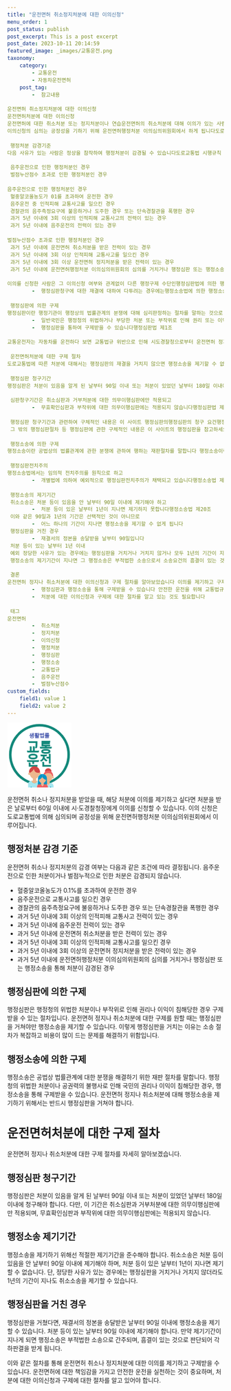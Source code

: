 ```yaml
---
title: "운전면허 취소정지처분에 대한 이의신청"
menu_order: 1
post_status: publish
post_excerpt: This is a post excerpt
post_date: 2023-10-11 20:14:59
featured_image: _images/교통운전.png
taxonomy:
    category:
        - 교통운전
        - 자동차운전면허
    post_tag:
        -  참고내용

운전면허 취소정지처분에 대한 이의신청
운전면허처분에 대한 이의신청
운전면허에 대한 취소처분 또는 정지처분이나 연습운전면허의 취소처분에 대해 이의가 있는 사람은 처분을 받은 날로부터 60일 이내에 시도경찰청장에게 이의를 신청할 수 있습니다도로교통법제94조
이의신청의 심의는 공정성을 기하기 위해 운전면허행정처분 이의심의위원회에서 하게 됩니다도로교통법 시행규칙제96조 참조

 행정처분 감경기준
다음 사유가 있는 사람은 정상을 참작하여 행정처분이 감경될 수 있습니다도로교통법 시행규칙 별표 28 제1호바목 참조

 음주운전으로 인한 행정처분인 경우
 벌점누산점수 초과로 인한 행정처분인 경우

음주운전으로 인한 행정처분인 경우
 혈중알코올농도가 01를 초과하여 운전한 경우
 음주운전 중 인적피해 교통사고를 일으킨 경우
 경찰관의 음주측정요구에 불응하거나 도주한 경우 또는 단속경찰관을 폭행한 경우
 과거 5년 이내에 3회 이상의 인적피해 교통사고의 전력이 있는 경우
 과거 5년 이내에 음주운전의 전력이 있는 경우

벌점누산점수 초과로 인한 행정처분인 경우
 과거 5년 이내에 운전면허 취소처분을 받은 전력이 있는 경우
 과거 5년 이내에 3회 이상 인적피해 교통사고를 일으킨 경우
 과거 5년 이내에 3회 이상 운전면허 정지처분을 받은 전력이 있는 경우
 과거 5년 이내에 운전면허행정처분 이의심의위원회의 심의를 거치거나 행정심판 또는 행정소송을 통하여 행정처분이 감경된 경우

이의를 신청한 사람은 그 이의신청 여부와 관계없이 다른 행정구제 수단인행정심판법에 의한 행정심판청구를 청구할 수 있고
        -  행정심판청구에 대한 재결에 대하여 다투려는 경우에는행정소송법에 의한 행정소송을 제기할 수 있습니다행정소송법 제19조

 행정심판에 의한 구제
행정심판이란 행정기관이 행정상의 법률관계의 분쟁에 대해 심리판정하는 절차를 말하는 것으로
        -  일반국민은 행정청의 위법하거나 부당한 처분 또는 부작위로 인해 권리 또는 이익을 침해당한 경우
        -  행정심판을 통하여 구제받을 수 있습니다행정심판법 제1조

교통운전자는 자동차를 운전하다 보면 교통법규 위반으로 인해 시도경찰청으로부터 운전면허 정지취소 처분 등을 받는 경우가 발생합니다 이러한 행정청의 처분에 대한 최종적인 판단은 법원이 하는 것이 원칙이지만 법원의 판단을 구하는 소송은 그 절차가 까다롭고 비용이나 시간도 상당히 많이 소요되는 문제점이 있습니다 따라서 행정청이 내린 처분에 대해 위법하거나 부당하다고 생각하는 일반 국민들을 위해 행정심판이라는 제도를 마련하여 간편하고 신속하게 권리를 구제하고 있습니다

 운전면허처분에 대한 구제 절차
도로교통법에 따른 처분에 대해서는 행정심판의 재결을 거치지 않으면 행정소송을 제기할 수 없도록 하여 행정심판전치주의를 채택하고 있습니다행정소송법 제18조제1항 단서

 행정심판 청구기간
행정심판은 처분이 있음을 알게 된 날부터 90일 이내 또는 처분이 있었던 날부터 180일 이내에 청구해야 합니다행정심판법 제27조제1항 및 제3항 본문

 심판청구기간은 취소심판과 거부처분에 대한 의무이행심판에만 적용되고
        -  무효확인심판과 부작위에 대한 의무이행심판에는 적용되지 않습니다행정심판법 제27조제7항

 행정심판 청구기간과 관련하여 구체적인 내용은 이 사이트 행정심판의행정심판의 청구 요건행정심판의 청구 요건행정심판의 청구기간을 참고하세요
 그 밖의 행정심판절차 등 행정심판에 관한 구체적인 내용은 이 사이트의 행정심판을 참고하세요

 행정소송에 의한 구제
행정소송이란 공법상의 법률관계에 관한 분쟁에 관하여 행하는 재판절차를 말합니다 행정소송이란 ① 행정청의 ② 위법한 처분 그밖에 공권력의 행사불행사 등으로 인한 ③ 국민의 권리 또는 이익의 침해를 구제하고 ④ 공법상의 권리관계 또는 법적용에 관한 다툼을 적정하게 해결함을 목적으로 ⑤ 법원의 재판절차에 의한 행정쟁송을 말합니다행정소송법 제1조

 행정심판전치주의
행정소송법에서는 임의적 전치주의를 원칙으로 하고
        -  개별법에 의하여 예외적으로 행정심판전치주의가 채택되고 있습니다행정소송법 제18조제1항 도로교통법에 의한 처분으로서 해당 처분에 대한 행정소송은 행정심판의 재결을 거치지 않으면 이를 제기할 수 없습니다도로교통법 제142조 따라서 운전면허 정지취소처분에 대해 행정소송을 제기하기 위해서는 반드시 행정심판을 거쳐야 합니다 행정심판전치주의를 위반한 행정소송의 제기는 소송요건 불비로 각하판결을 받게 됩니다

 행정소송의 제기기간
 취소소송은 처분 등이 있음을 안 날부터 90일 이내에 제기해야 하고
        -  처분 등이 있은 날부터 1년이 지나면 제기하지 못합니다행정소송법 제20조
 이와 같은 90일과 1년의 기간은 선택적인 것이 아니므로
        -  어느 하나의 기간이 지나면 행정소송을 제기할 수 없게 됩니다
 행정심판을 거친 경우
        -  재결서의 정본을 송달받을 날부터 90일입니다
 처분 등이 있는 날부터 1년 이내
 예외 정당한 사유가 있는 경우에는 행정심판을 거치거나 거치지 않거나 모두 1년의 기간이 지나도 취소소송을 제기할 수 있습니다
 행정소송의 제기기간이 지나면 그 행정소송은 부적법한 소송으로서 소송요건의 흠결이 있는 것이 되어 각하판결을 받게 됩니다

 결론
운전면허 정지나 취소처분에 대한 이의신청과 구제 절차를 알아보았습니다 이의를 제기하고 구제받기 위해서는 적절한 절차를 따라야 하며
        -  행정심판과 행정소송을 통해 구제받을 수 있습니다 안전한 운전을 위해 교통법규를 준수하는 것이 중요하며
        -  처분에 대한 이의신청과 구제에 대한 절차를 알고 있는 것도 필요합니다

 태그
운전면허
        -  취소처분
        -  정지처분
        -  이의신청
        -  행정처분
        -  행정심판
        -  행정소송
        -  교통법규
        -  음주운전
        -  벌점누산점수
custom_fields:
    field1: value 1
    field2: value 2
---
```


![교통운전](/_images/교통운전.png)

운전면허 취소나 정지처분을 받았을 때, 해당 처분에 이의를 제기하고 싶다면 처분을 받은 날로부터 60일 이내에 시·도경찰청장에게 이의를 신청할 수 있습니다. 이의 신청은 도로교통법에 의해 심의되며 공정성을 위해 운전면허행정처분 이의심의위원회에서 이루어집니다.

## 행정처분 감경 기준

운전면허 취소나 정지처분의 감경 여부는 다음과 같은 조건에 따라 결정됩니다. 음주운전으로 인한 처분이거나 벌점누적으로 인한 처분은 감경되지 않습니다.

- 혈중알코올농도가 0.1%를 초과하여 운전한 경우
- 음주운전으로 교통사고를 일으킨 경우
- 경찰관의 음주측정요구에 불응하거나 도주한 경우 또는 단속경찰관을 폭행한 경우
- 과거 5년 이내에 3회 이상의 인적피해 교통사고 전력이 있는 경우
- 과거 5년 이내에 음주운전 전력이 있는 경우
- 과거 5년 이내에 운전면허 취소처분을 받은 전력이 있는 경우
- 과거 5년 이내에 3회 이상의 인적피해 교통사고를 일으킨 경우
- 과거 5년 이내에 3회 이상의 운전면허 정지처분을 받은 전력이 있는 경우
- 과거 5년 이내에 운전면허행정처분 이의심의위원회의 심의를 거치거나 행정심판 또는 행정소송을 통해 처분이 감경된 경우

## 행정심판에 의한 구제

행정심판은 행정청의 위법한 처분이나 부작위로 인해 권리나 이익이 침해당한 경우 구제받을 수 있는 절차입니다. 운전면허 정지나 취소처분에 대한 구제를 원할 때는 행정심판을 거쳐야만 행정소송을 제기할 수 있습니다. 이렇게 행정심판을 거치는 이유는 소송 절차가 복잡하고 비용이 많이 드는 문제를 해결하기 위함입니다.

## 행정소송에 의한 구제

행정소송은 공법상 법률관계에 대한 분쟁을 해결하기 위한 재판 절차를 말합니다. 행정청의 위법한 처분이나 공권력의 불행사로 인해 국민의 권리나 이익이 침해당한 경우, 행정소송을 통해 구제받을 수 있습니다. 운전면허 정지나 취소처분에 대해 행정소송을 제기하기 위해서는 반드시 행정심판을 거쳐야 합니다.

# 운전면허처분에 대한 구제 절차

운전면허 정지나 취소처분에 대한 구제 절차를 자세히 알아보겠습니다.

## 행정심판 청구기간

행정심판은 처분이 있음을 알게 된 날부터 90일 이내 또는 처분이 있었던 날부터 180일 이내에 청구해야 합니다. 다만, 이 기간은 취소심판과 거부처분에 대한 의무이행심판에만 적용되며, 무효확인심판과 부작위에 대한 의무이행심판에는 적용되지 않습니다.

## 행정소송 제기기간

행정소송을 제기하기 위해선 적절한 제기기간을 준수해야 합니다. 취소소송은 처분 등이 있음을 안 날부터 90일 이내에 제기해야 하며, 처분 등이 있은 날부터 1년이 지나면 제기할 수 없습니다. 단, 정당한 사유가 있는 경우에는 행정심판을 거치거나 거치지 않더라도 1년의 기간이 지나도 취소소송을 제기할 수 있습니다.

## 행정심판을 거친 경우

행정심판을 거쳤다면, 재결서의 정본을 송달받은 날부터 90일 이내에 행정소송을 제기할 수 있습니다. 처분 등이 있는 날부터 90일 이내에 제기해야 합니다. 만약 제기기간이 지나게 되면 행정소송은 부적법한 소송으로 간주되며, 흠결이 있는 것으로 판단되어 각하판결을 받게 됩니다.

이와 같은 절차를 통해 운전면허 취소나 정지처분에 대한 이의를 제기하고 구제받을 수 있습니다. 운전면허에 대한 책임감을 가지고 안전한 운전을 실천하는 것이 중요하며, 처분에 대한 이의신청과 구제에 대한 절차를 알고 있어야 합니다.

